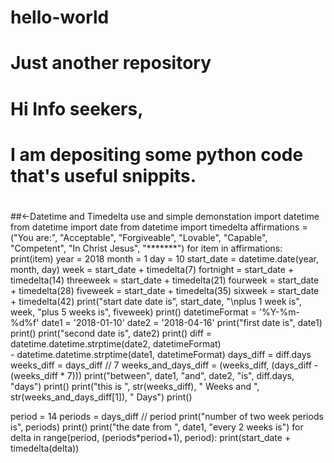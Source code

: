 # hello-world
# Just another repository
# Hi Info seekers,
# I am depositing some python code that's useful snippits.
#
##<-Datetime and Timedelta use and simple demonstation
import datetime
from datetime import date
from datetime import timedelta
affirmations = ("You are:",
                "Acceptable",
                "Forgiveable",
                "Lovable",
                "Capable",
                "Competent",
                "In Christ Jesus",
                "*******")
for item in affirmations:
    print(item)
year = 2018
month = 1
day = 10
start_date = datetime.date(year, month, day)
week = start_date + timedelta(7)
fortnight = start_date + timedelta(14)
threeweek = start_date + timedelta(21)
fourweek = start_date + timedelta(28)
fiveweek = start_date + timedelta(35)
sixweek = start_date + timedelta(42)
print("start date date is", start_date,
      "\nplus 1 week is", week,
      "plus 5 weeks is", fiveweek)
print()
datetimeFormat = '%Y-%m-%d%f'
date1 = '2018-01-10'
date2 = '2018-04-16'
print("first date is", date1)
print()
print("second date is", date2)
print()
diff = datetime.datetime.strptime(date2, datetimeFormat)\
       - datetime.datetime.strptime(date1, datetimeFormat)
days_diff = diff.days
weeks_diff = days_diff // 7
weeks_and_days_diff = (weeks_diff, (days_diff - (weeks_diff * 7)))
print("between", date1, "and", date2, "is", diff.days, "days")
print()
print("this is ",
      str(weeks_diff),
      " Weeks and ",
      str(weeks_and_days_diff[1]),
      " Days")
print()

period = 14
periods = days_diff // period
print("number of two week periods is", periods)
print()
print("the date from ", date1, "every 2 weeks is")
for delta in range(period, (periods*period+1), period):
    print(start_date + timedelta(delta))


